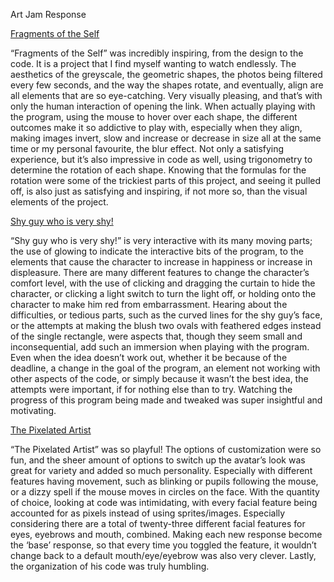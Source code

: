 Art Jam Response

[Fragments of the Self](https://edmondpeng123.github.io/cart253/topics/art-jam/)

“Fragments of the Self” was incredibly inspiring, from the design to the code. It is a project that I find myself wanting to watch endlessly. The aesthetics of the greyscale, the geometric shapes, the photos being filtered every few seconds, and the way the shapes rotate, and eventually, align are all elements that are so eye-catching. Very visually pleasing, and that’s with only the human interaction of opening the link. When actually playing with the program, using the mouse to hover over each shape, the different outcomes make it so addictive to play with, especially when they align, making images invert, slow and increase or decrease in size all at the same time or my personal favourite, the blur effect. Not only a satisfying experience, but it’s also impressive in code as well, using trigonometry to determine the rotation of each shape. Knowing that the formulas for the rotation were some of the trickiest parts of this project, and seeing it pulled off, is also just as satisfying and inspiring, if not more so, than the visual elements of the project.

[Shy guy who is very shy!](https://gargamelleuwu.github.io/CART253/artjam/template-p5-project/)

“Shy guy who is very shy!” is very interactive with its many moving parts; the use of glowing to indicate the interactive bits of the program, to the elements that cause the character to increase in happiness or increase in displeasure. There are many different features to change the character’s comfort level, with the use of clicking and dragging the curtain to hide the character, or clicking a light switch to turn the light off, or holding onto the character to make him red from embarrassment. Hearing about the difficulties, or tedious parts, such as the curved lines for the shy guy’s face, or the attempts at making the blush two ovals with feathered edges instead of the single rectangle, were aspects that, though they seem small and inconsequential, add such an immersion when playing with the program. Even when the idea doesn’t work out, whether it be because of the deadline, a change in the goal of the program, an element not working with other aspects of the code, or simply because it wasn’t the best idea, the attempts were important, if for nothing else than to try. Watching the progress of this program being made and tweaked was super insightful and motivating.

[The Pixelated Artist](https://seangregoryv8.github.io/cart253/assignments/art-jam)

“The Pixelated Artist” was so playful! The options of customization were so fun, and the sheer amount of options to switch up the avatar’s look was great for variety and added so much personality. Especially with different features having movement, such as blinking or pupils following the mouse, or a dizzy spell if the mouse moves in circles on the face. With the quantity of choice, looking at code was intimidating, with every facial feature being accounted for as pixels instead of using sprites/images. Especially considering there are a total of twenty-three different facial features for eyes, eyebrows and mouth, combined. Making each new response become the ‘base’ response, so that every time you toggled the feature, it wouldn’t change back to a default mouth/eye/eyebrow was also very clever. Lastly, the organization of his code was truly humbling.
